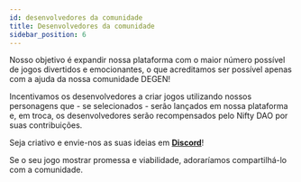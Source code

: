 ```yaml
---
id: desenvolvedores da comunidade
title: Desenvolvedores da comunidade
sidebar_position: 6
---
```


Nosso objetivo é expandir nossa plataforma com o maior número possível de jogos divertidos e emocionantes, o que acreditamos ser possível apenas com a ajuda da nossa comunidade DEGEN!

Incentivamos os desenvolvedores a criar jogos utilizando nossos personagens que - se selecionados - serão lançados em nossa plataforma e, em troca, os desenvolvedores serão recompensados pelo Nifty DAO por suas contribuições.

Seja criativo e envie-nos as suas ideias em **[Discord](https://discord.gg/niftyleague)**!

Se o seu jogo mostrar promessa e viabilidade, adoraríamos compartilhá-lo com a comunidade.
